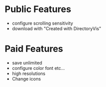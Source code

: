 # Public Features

- configure scrolling sensitivity
- download with "Created with DirectoryVis"

# Paid Features

- save unlimited
- configure color font etc...
- high resolutions
- Change icons
